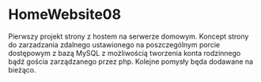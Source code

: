 # HomeWebsite08
Pierwszy projekt strony z hostem na serwerze domowym. Koncept strony do zarzadzania zdalnego ustawionego na poszczególnym porcie dostępowym z bazą MySQL z możliwością tworzenia konta rodzinnego bądź gościa zarządzanego przez php. Kolejne pomysły będa dodawane na bieżąco.
